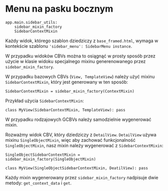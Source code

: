 # Menu na pasku bocznym

```
app.main.sidebar_utils:
    sidebar_mixin_factory
    SidebarContextMixin
```

Każdy widok, którego szablon dziedziczy z `base_framed.html`, wymaga w kontekście
szablonu `'sidebar_menu': SidebarMenu instance`.

W przypadku widoków CBVs można to osiągnąć w prosty sposób przez użycie w klasie
widoku specjalnego mixinu generenowanego przez `sidebar_mixin_factory`.

W przypadku bazowych CBVs (`View, TemplateView`) należy użyć mixinu
`SidebarContextMixin`, który jest generowany w ten sposób:

    SidebarContextMixin = sidebar_mixin_factory(ContextMixin)

Przykład użycia `SidebarContextMixin`:

    class MyView(SidebarContextMixin, TemplateView): pass

W przypadku rodzajowych GCBVs należy samodzielnie wygenerować mixin.

Rozważmy widok CBV, który dziedziczy z `DetailView`. `DetailView` używa mixinu
`SingleObjectMixin`, więc aby zachować funkcjonalność `SingleObjectMixin`,
nasz mixin należy wygenerować z `SidebarContextMixin`:

    SingleObjectSidebarContextMixin = sidebar_mixin_factory(SingleObjectMixin)

    class MyView(SingleObjectSidebarContextMixin, DeatilView): pass

Każdy mixin wygenerowany przez `sidebar_mixin_factory` nadpisuje dwie metody:
`get_context_data` i `get`.

